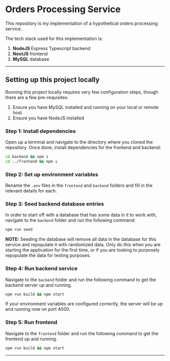 # Orders Processing Service

This repository is my implementation of a hypothetical orders processing service.

The tech stack used for this implementation is:

1. **NodeJS** Express Typescript backend
2. **NextJS** frontend
3. **MySQL** database

---

## Setting up this project locally

Running this project locally requires very few configuration steps, though there are a few pre-requisites:

1. Ensure you have MySQL installed and running on your local or remote host
2. Ensure you have NodeJS installed

### Step 1: Install dependencies

Open up a terminal and navigate to the directory where you cloned the repository. Once done, install dependencies for the frontend and backend:

```bash
cd backend && npm i
cd ../frontend && npm i
```

### Step 2: Set up environment variables

Rename the `.env` files in the `frontend` and `backend` folders and fill in the relevant details for each.

### Step 3: Seed backend database entries

In order to start off with a database that has some data in it to work with, navigate to the `backend` folder and run the following command:

```bash
npm run seed
```

**NOTE:** Seeding the database will remove all data in the database for this service and repopulate it with randomized data. Only do this when you are starting the application for the first time, or if you are looking to purposely repopulate the data for testing purposes.

### Step 4: Run backend service

Navigate to the `backend` folder and run the following command to get the backend server up and running.

```bash
npm run build && npm start
```

If your environment variables are configured correctly, the server will be up and running now on port 4000.

### Step 5: Run frontend

Navigate to the `frontend` folder and run the following command to get the frontend up and running.

```bash
npm run build && npm start
```

---
